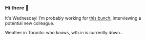 ### Hi there :wave:

It's Wednesday! I'm probably working for [this bunch](https://github.com/kohofinancial), interviewing a potential new colleague.

Weather in Toronto: who knows, wttr.in is currently down...

